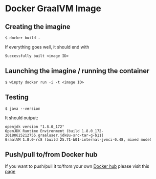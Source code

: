 # Docker GraalVM Image

## Creating the imagine

```
$ docker build .
```

If everything goes well, it should end with

```
Successfully built <image ID>
```

## Launching the imagine / running the container

```
$ winpty docker run -i -t <image ID>
```

## Testing

```
$ java --version
```

It should output:

```
openjdk version "1.8.0_172"
OpenJDK Runtime Environment (build 1.8.0_172-20180625212755.graaluser.jdk8u-src-tar-g-b11)
GraalVM 1.0.0-rc8 (build 25.71-b01-internal-jvmci-0.48, mixed mode)
```

## Push/pull to/from Docker hub

If you want to push/pull it to/from your own [Docker hub](https://hub.docker.com/) please visit this [page](https://ropenscilabs.github.io/r-docker-tutorial/04-Dockerhub.html)